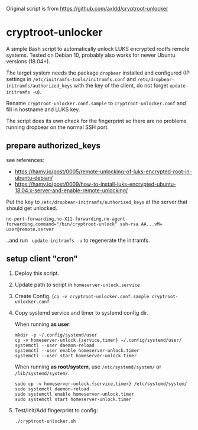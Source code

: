 Original script is from https://github.com/axldd/cryptroot-unlocker

# cryptroot-unlocker

A simple Bash script to automatically unlock LUKS encrypted rootfs remote systems. Tested on Debian 10, probably also works for newer Ubuntu versions (18.04+).

The target system needs the package `dropbear` installed and configured (IP settings in `/etc/initramfs-tools/initramfs.conf` and `/etc/dropbear-initramfs/authorized_keys` with the key of the client, do not forget `update-initramfs -u`).

Rename `cryptroot-unlocker.conf.sample` to `cryptroot-unlocker.conf` and fill in hostname and LUKS key.

The script does its own check for the fingerprint so there are no problems running dropbear on the normal SSH port.

## prepare authorized_keys

see references:
-  https://hamy.io/post/0005/remote-unlocking-of-luks-encrypted-root-in-ubuntu-debian/
-  https://hamy.io/post/0009/how-to-install-luks-encrypted-ubuntu-18.04.x-server-and-enable-remote-unlocking/

Put the key to `/etc/dropbear-initramfs/authorized_keys` at the server that should get unlocked.

```
no-port-forwarding,no-X11-forwarding,no-agent-forwarding,command="/bin/cryptroot-unlock" ssh-rsa AA...vM= user@remote.server
```

..and run ` update-initramfs -u` to regenerate the initramfs.

## setup client "cron"

1. Deploy this script.
1. Update path to script in `homeserver-unlock.service`
1. Create Config. (`cp -v cryptroot-unlocker.conf.sample cryptroot-unlocker.conf`
1. Copy systemd service and timer to systemd config dir.

   When running **as user**:
   ```
   mkdir -p ~/.config/systemd/user
   cp -v homeserver-unlock.{service,timer} ~/.config/systemd/user/
   systemctl --user daemon-reload
   systemctl --user enable homeserver-unlock.timer
   systemctl --user start homeserver-unlock.timer
   ```
   
   When running **as root/system**, use `/etc/systemd/system/` or `/lib/systemd/system/`.
   ```
   sudo cp -v homeserver-unlock.{service,timer} /etc/systemd/system/
   sudo systemctl daemon-reload
   sudo systemctl enable homeserver-unlock.timer
   sudo systemctl start homeserver-unlock.timer
   ```
1. Test/Init/Add fingerprint to config:
   ```
   ./cryptroot-unlocker.sh
   ```
